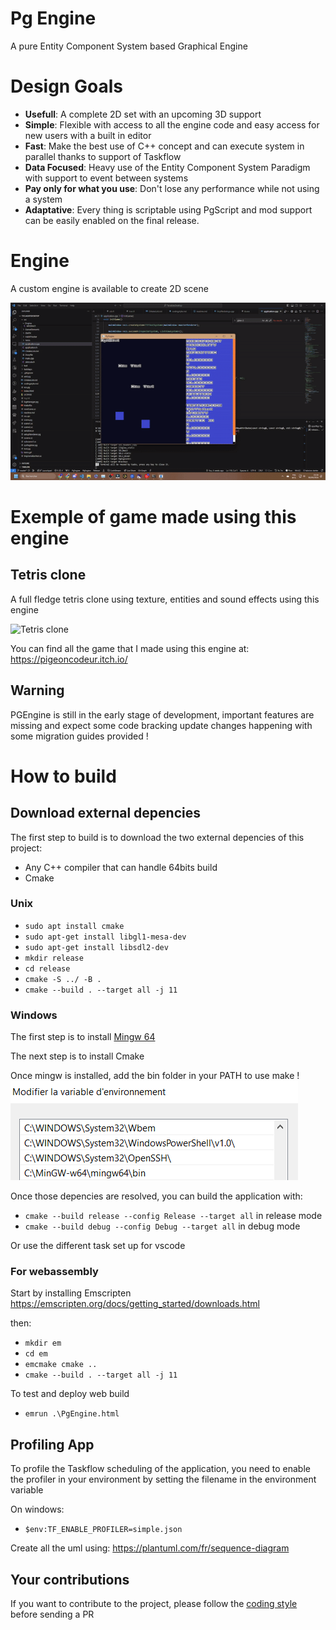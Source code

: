 # Pg Engine

A pure Entity Component System based Graphical Engine

# Design Goals
- **Usefull**: A complete 2D set with an upcoming 3D support
- **Simple**: Flexible with access to all the engine code and easy access for new users with a built in editor
- **Fast**: Make the best use of C++ concept and can execute system in parallel thanks to support of Taskflow
- **Data Focused**: Heavy use of the Entity Component System Paradigm with support to event between systems
- **Pay only for what you use**: Don't lose any performance while not using a system
- **Adaptative**: Every thing is scriptable using PgScript and mod support can be easily enabled on the final release.

# Engine

A custom engine is available to create 2D scene 

![Engine](docs/engine.gif)

# Exemple of game made using this engine

## Tetris clone

A full fledge tetris clone using texture, entities and sound effects using this engine

![Tetris clone](docs/tetris.gif)

You can find all the game that I made using this engine at:
https://pigeoncodeur.itch.io/

## Warning
PGEngine is still in the early stage of development, important features are missing and expect some code bracking update changes happening with some migration guides provided ! 

# How to build

## Download external depencies

The first step to build is to download the two external depencies of this project:
- Any C++ compiler that can handle 64bits build
- Cmake

### Unix
- `sudo apt install cmake`
- `sudo apt-get install libgl1-mesa-dev`
- `sudo apt-get install libsdl2-dev`
- `mkdir release`
- `cd release`
- `cmake -S ../ -B .`
- `cmake --build . --target all -j 11`

### Windows

The first step is to install [Mingw 64](https://www.mingw-w64.org/downloads/) 

The next step is to install Cmake

Once mingw is installed, add the bin folder in your PATH to use make !
![Set up mingw in path](docs/mingwpath.png)

Once those depencies are resolved, you can build the application with:
- `cmake --build release --config Release --target all` in release mode
- `cmake --build debug --config Debug --target all` in debug mode

Or use the different task set up for vscode

### For webassembly
Start by installing Emscripten
https://emscripten.org/docs/getting_started/downloads.html

then:

- `mkdir em`
- `cd em`
- `emcmake cmake ..`
- `cmake --build . --target all -j 11`

To test and deploy web build
- `emrun .\PgEngine.html`

## Profiling App

To profile the Taskflow scheduling of the application, you need to enable the profiler in your environment by setting the filename in the environment variable

On windows:
- `$env:TF_ENABLE_PROFILER=simple.json`

Create all the uml using:
https://plantuml.com/fr/sequence-diagram

## Your contributions
If you want to contribute to the project, please follow the [coding style](codingstyle.md) before sending a PR